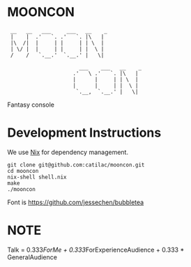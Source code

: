 # MOONCON
```
 __   __   ___     ___   __    _
 |    |  .'   `. .'   `. |\   | 
 |\  /|  |     | |     | | \  | 
 | \/ |  |     | |     | |  \ | 
 /    /   `.__.'  `.__.' |   \| 
                                
                       ___    ___   __    _
                     .'   \ .'   `. |\   | 
                     |      |     | | \  | 
                     |      |     | |  \ | 
                      `.__,  `.__.' |   \|
```

Fantasy console

# Development Instructions

We use [Nix](https://nix.dev/install-nix#install-nix) for dependency management.

```
git clone git@github.com:catilac/mooncon.git
cd mooncon
nix-shell shell.nix
make
./mooncon
```

Font is https://github.com/jessechen/bubbletea

# NOTE
Talk = 0.333*ForMe + 0.333*ForExperienceAudience + 0.333 * GeneralAudience
